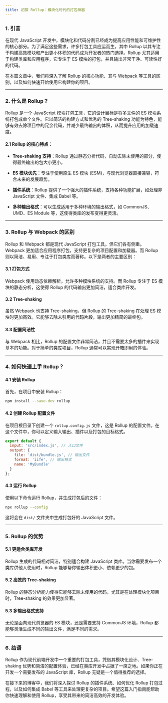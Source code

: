 ```yaml
---
title: 初探 Rollup：模块化时代的打包神器
---
```


### 1. 引言
在现代 JavaScript 开发中，模块化和代码分割已经成为提高应用性能和可维护性的核心部分。为了满足这些需求，许多打包工具应运而生，其中 Rollup 以其专注于构建高效模块和产出更小体积的代码成为开发者的热门选择。Rollup 尤其适用于构建类库和应用程序，它专注于 ES 模块的打包，并且输出非常干净、可读性好的代码。

在本篇文章中，我们将深入了解 Rollup 的核心功能、其与 Webpack 等工具的区别，以及如何快速开始使用它构建你的项目。

---

### 2. 什么是 Rollup？

Rollup 是一个 JavaScript 模块打包工具，它的设计目标是将多文件的 ES 模块系统打包成单个文件。它以简洁的构建方式和优秀的 Tree-shaking 功能为特色，能够有效去除项目中的冗余代码，并减少最终输出的体积，从而提升应用的加载速度。

#### 2.1 Rollup 的核心特点：

- **Tree-shaking 支持**：Rollup 通过静态分析代码，自动去除未使用的部分，使得最终输出的包大小更小。
  
- **ES 模块优先**：专注于使用原生 ES 模块 (ESM)，与现代浏览器直接兼容，符合未来的发展趋势。

- **插件系统**：Rollup 提供了一个强大的插件系统，支持各种功能扩展，如处理非 JavaScript 文件、集成 Babel 等。

- **多种输出格式**：可以生成适用于多种环境的输出格式，如 CommonJS、UMD、ES Module 等，这使得类库的发布变得更灵活。

---

### 3. Rollup 与 Webpack 的区别

Rollup 和 Webpack 都是现代 JavaScript 打包工具，但它们各有侧重。Webpack 更加适合应用程序打包，支持更复杂的项目配置和加载器。而 Rollup 则以简洁、易用、专注于打包类库而著称。以下是两者的主要区别：

#### 3.1 打包方式
Webpack 使用动态依赖解析，允许多种模块系统的支持。而 Rollup 专注于 ES 模块的静态分析，这使得 Rollup 的代码输出更加简洁，适合类库开发。

#### 3.2 Tree-shaking
虽然 Webpack 也支持 Tree-shaking，但 Rollup 的 Tree-shaking 在处理 ES 模块时更加高效。它能够去除未引用的代码片段，输出更加精简的最终包。

#### 3.3 配置简洁性
与 Webpack 相比，Rollup 的配置文件非常简洁，并且不需要太多的插件来实现基本的功能。对于简单的类库项目，Rollup 通常可以实现开箱即用的体验。

---

### 4. 如何快速上手 Rollup？

#### 4.1 安装 Rollup

首先，在项目中安装 Rollup：
```bash
npm install --save-dev rollup
```

#### 4.2 创建 Rollup 配置文件

在项目根目录下创建一个 `rollup.config.js` 文件，这是 Rollup 的配置文件。在这个文件中，你可以定义输入输出、插件以及打包的目标格式。

```javascript
export default {
  input: 'src/index.js', // 入口文件
  output: {
    file: 'dist/bundle.js', // 输出文件
    format: 'iife', // 输出格式
    name: 'MyBundle'
  }
};
```

#### 4.3 运行 Rollup

使用以下命令运行 Rollup，并生成打包后的文件：
```bash
npx rollup --config
```

这将会在 `dist/` 文件夹中生成打包好的 JavaScript 文件。

---

### 5. Rollup 的优势

#### 5.1 更适合类库开发
Rollup 生成的代码相对简洁，特别适合构建 JavaScript 类库。当你需要发布一个类库供他人使用时，Rollup 能够帮你输出体积更小、依赖更少的包。

#### 5.2 高效的 Tree-shaking
Rollup 的静态分析能力使得它能够去除未使用的代码，尤其是在处理模块化项目时，Tree-shaking 的效果更加显著。

#### 5.3 多输出格式支持
无论是面向现代浏览器的 ES 模块，还是需要支持 CommonJS 环境，Rollup 都能够灵活生成不同的输出文件，满足不同的需求。

---

### 6. 结语

Rollup 作为现代前端开发中一个重要的打包工具，凭借其模块化设计、Tree-shaking 优势和简洁的配置体验，已经在类库开发中占据了一席之地。如果你正在开发一个需要发布的 JavaScript 库，Rollup 无疑是一个值得推荐的选择。

在接下来的博客中，我们将深入探讨 Rollup 的插件系统、如何优化 Rollup 打包过程，以及如何集成 Babel 等工具来处理更复杂的项目。希望这篇入门指南能帮助你快速理解和使用 Rollup，享受其带来的简洁高效的开发体验。